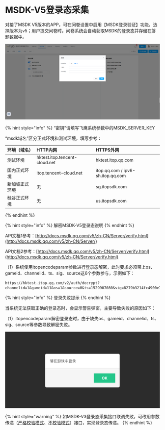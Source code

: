 # MSDK-V5登录态采集

对接了MSDK V5版本的APP，可在问卷设置中启用【MSDK登录验证】功能，选择版本为v5；用户提交问卷时，问卷系统会自动获取MSDK的登录态并存储在答题数据中。

![&#x914D;&#x7F6E;MSDK v5&#x767B;&#x5F55;&#x6001;&#x83B7;&#x53D6;&#x63A5;&#x5165;&#x6240;&#x9700;&#x8981;&#x7684;&#x53C2;&#x6570;](../.gitbook/assets/image%20%28358%29.png)

{% hint style="info" %}
“密钥”请填写飞鹰系统参数中的MSDK\_SERVER\_KEY

“msdk域名”区分正式环境和测试环境，填写参考：

| 环境（域名） | HTTP内网 | HTTPS外网 |
| :--- | :--- | :--- |
| 测试环境 | hktest.itop.tencent-cloud.net | hktest.itop.qq.com |
| 国内正式环境 | itop.tencent-cloud.net | itop.qq.com / ipv6-sh.itop.qq.com |
| 新加坡正式环境 | 无 | sg.itopsdk.com |
| 硅谷正式环境 | 无 | us.itopsdk.com |
{% endhint %}



{% hint style="info" %}
解密MSDK-V5登录态说明
{% endhint %}

API文档1参考：[http://docs.msdk.qq.com/v5/zh-CN/Server/verify.html](http://docs.msdk.qq.com/v5/zh-CN/Server/)

API文档2参考：[http://docs.msdk.qq.com/v5/zh-CN/Server/verify.html](http://docs.msdk.qq.com/v5/zh-CN/Server/verify.html)

（1）系统使用itopencodeparam参数进行登录态解密，此时要求必须带上os、gameid、channelid、ts、sig、source这6个参数参与，示例如下：

```text
https://hktest.itop.qq.com/v2/auth/decrypt?channelid=1&gameid=11&os=1&source=0&ts=1529907080&sig=8279b3214fc4900e7551ee21593b4d80&itopencodeparam=d9b48147c3b809a2bebbd8b2e96c26f1
```



{% hint style="info" %}
登录失败提示
{% endhint %}

当系统无法获取正确的登录态时，会显示警告弹窗，主要导致失败的原因如下：

（1）itopencodeparam解密登录态时，由于缺失os、gameid、channelid、ts、sig、source等参数导致解密失败。

![](../.gitbook/assets/image%20%28293%29.png)



{% hint style="warning" %}
如MSDK-V3登录态采集接口联调失败，可改用参数传递（[严格校验模式](https://imur.gitbook.io/help_center/api-wen-dang/fei-msdk-deng-lu-tai-chuan-di-jie-kou)、[不校验模式](https://imur.gitbook.io/help_center/api-wen-dang/can-shu-chuan-di-jie-kou-bu-xiao-yan-mo-shi)）接口，实现登录态传递。
{% endhint %}


